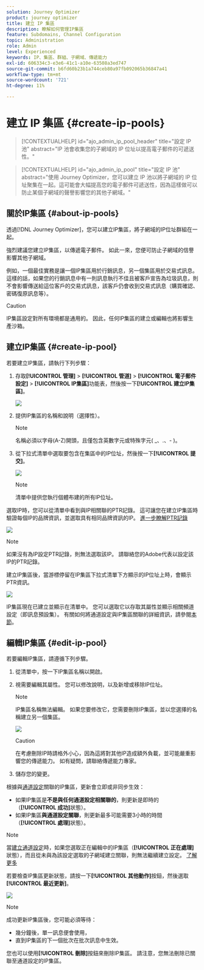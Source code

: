 ```yaml
---
solution: Journey Optimizer
product: journey optimizer
title: 建立 IP 集區
description: 瞭解如何管理IP集區
feature: Subdomains, Channel Configuration
topic: Administration
role: Admin
level: Experienced
keywords: IP、集區、群組、子網域、傳遞能力
exl-id: 606334c3-e3e6-41c1-a10e-63508a3ed747
source-git-commit: b6fd60b23b1a744ceb80a97fb092065b36847a41
workflow-type: tm+mt
source-wordcount: '721'
ht-degree: 11%

---
```


# 建立 IP 集區 {#create-ip-pools}

>[!CONTEXTUALHELP]
>id="ajo_admin_ip_pool_header"
>title="設定 IP 池"
>abstract="IP 池會收集您的子網域的 IP 位址以提高電子郵件的可遞送性。"

>[!CONTEXTUALHELP]
>id="ajo_admin_ip_pool"
>title="設定 IP 池"
>abstract="使用 Journey Optimizer，您可以建立 IP 池以將子網域的 IP 位址聚集在一起。這可能會大幅提高您的電子郵件可遞送性，因為這樣做可以防止某個子網域的聲譽影響您的其他子網域。"

## 關於IP集區 {#about-ip-pools}

透過[!DNL Journey Optimizer]，您可以建立IP集區，將子網域的IP位址群組在一起。

強烈建議您建立IP集區，以傳遞電子郵件。 如此一來，您便可防止子網域的信譽影響其他子網域。

例如，一個最佳實務是讓一個IP集區用於行銷訊息，另一個集區用於交易式訊息。 這樣的話，如果您的行銷訊息中有一則訊息執行不佳且被客戶宣告為垃圾訊息，則不會影響傳送給這位客戶的交易式訊息，該客戶仍會收到交易式訊息（購買確認、密碼復原訊息等）。

>[!CAUTION]
>
>IP集區設定對所有環境都是通用的。 因此，任何IP集區的建立或編輯也將影響生產沙箱。

## 建立IP集區 {#create-ip-pool}

若要建立IP集區，請執行下列步驟：

1. 存取&#x200B;**[!UICONTROL 管理]** > **[!UICONTROL 管道]** > **[!UICONTROL 電子郵件設定]** > **[!UICONTROL IP集區]**&#x200B;功能表，然後按一下&#x200B;**[!UICONTROL 建立IP集區]**。

   ![](assets/ip-pool-create.png)

1. 提供IP集區的名稱和說明（選擇性）。

   >[!NOTE]
   >
   >名稱必須以字母(A-Z)開頭，且僅包含英數字元或特殊字元( _、.、- )。

1. 從下拉式清單中選取要包含在集區中的IP位址，然後按一下&#x200B;**[!UICONTROL 提交]**。

   ![](assets/ip-pool-config.png)

   >[!NOTE]
   >
   >清單中提供您執行個體布建的所有IP位址。

選取IP時，您可以從清單中看到與IP相關聯的PTR記錄。 這可讓您在建立IP集區時驗證每個IP的品牌資訊，並選取具有相同品牌資訊的IP。 [進一步瞭解PTR記錄](ptr-records.md)

![](assets/ip-pool-ptr-record.png)

>[!NOTE]
>
>如果沒有為IP設定PTR記錄，則無法選取該IP。 請聯絡您的Adobe代表以設定該IP的PTR記錄。

建立IP集區後，當游標停留在IP集區下拉式清單下方顯示的IP位址上時，會顯示PTR資訊。

![](assets/ip-pool-ptr-record-tooltip.png)

IP集區現在已建立並顯示在清單中。 您可以選取它以存取其屬性並顯示相關頻道設定（即訊息預設集）。 有關如何將通道設定與IP集區關聯的詳細資訊，請參閱[本節](channel-surfaces.md)。

## 編輯IP集區 {#edit-ip-pool}

若要編輯IP集區，請遵循下列步驟。

1. 從清單中，按一下IP集區名稱以開啟。

1. 視需要編輯其屬性。 您可以修改說明，以及新增或移除IP位址。

   >[!NOTE]
   >
   >IP集區名稱無法編輯。 如果您要修改它，您需要刪除IP集區，並以您選擇的名稱建立另一個集區。

   ![](assets/ip-pool-edit.png)

   >[!CAUTION]
   >
   >在考慮刪除IP時請格外小心，因為這將對其他IP造成額外負載，並可能嚴重影響您的傳遞能力。 如有疑問，請聯絡傳遞能力專家。

1. 儲存您的變更。

根據與[通道設定](channel-surfaces.md)關聯的IP集區，更新會立即或非同步生效：

* 如果IP集區是&#x200B;**不是與任何通道設定相關聯的**，則更新是即時的（**[!UICONTROL 成功]**&#x200B;狀態）。
* 如果IP集區&#x200B;**與通道設定關聯**，則更新最多可能需要3小時的時間（**[!UICONTROL 處理]**&#x200B;狀態）。

>[!NOTE]
>
>當[建立通道設定](channel-surfaces.md#create-channel-surface)時，如果您選取正在編輯中的IP集區（**[!UICONTROL 正在處理]**&#x200B;狀態），而且從未與為該設定選取的子網域建立關聯，則無法繼續建立設定。 [了解更多](channel-surfaces.md#subdomains-and-ip-pools)

若要檢查IP集區更新狀態，請按一下&#x200B;**[!UICONTROL 其他動作]**&#x200B;按鈕，然後選取&#x200B;**[!UICONTROL 最近更新]**。

![](assets/ip-pool-recent-update.png)

>[!NOTE]
>
>成功更新IP集區後，您可能必須等待：
>* 幾分鐘後，單一訊息便會使用，
>* 直到IP集區的下一個批次在批次訊息中生效。

您也可以使用&#x200B;**[!UICONTROL 刪除]**&#x200B;按鈕來刪除IP集區。 請注意，您無法刪除已關聯至通道設定的IP集區。

